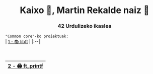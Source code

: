<h1 align="center">Kaixo 👋, Martin Rekalde naiz 🦆</h1>
<h3 align="center">42 Urdulizeko ikaslea</h3>

`"Common core"-ko proiektuak:`
<br>
| [1 - 📚 libft](https://github.com/MartinRekalde/Libft) |
|:--|

<br>

| [2 - 🖨 ft_printf](https://github.com/MartinRekalde/ft_printf) |
|:--|
<br>
